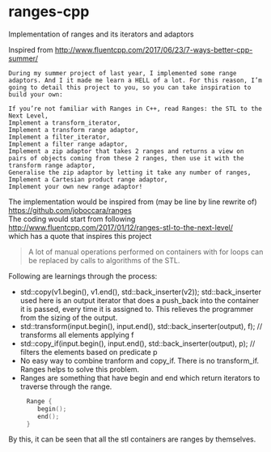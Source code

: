 # ranges-cpp
Implementation of ranges and its iterators and adaptors

Inspired from http://www.fluentcpp.com/2017/06/23/7-ways-better-cpp-summer/

    During my summer project of last year, I implemented some range adaptors. And I it made me learn a HELL of a lot. For this reason, I’m going to detail this project to you, so you can take inspiration to build your own:

    If you’re not familiar with Ranges in C++, read Ranges: the STL to the Next Level,
    Implement a transform_iterator,
    Implement a transform range adaptor,
    Implement a filter_iterator,
    Implement a filter range adaptor,
    Implement a zip adaptor that takes 2 ranges and returns a view on pairs of objects coming from these 2 ranges, then use it with the transform range adaptor,
    Generalise the zip adaptor by letting it take any number of ranges,
    Implement a Cartesian product range adaptor,
    Implement your own new range adaptor!


The implementation would be inspired from (may be line by line rewrite of) https://github.com/joboccara/ranges   
The coding would start from following 
http://www.fluentcpp.com/2017/01/12/ranges-stl-to-the-next-level/   
which has a quote that inspires this project
> A lot of manual operations performed on containers with for loops can be replaced by calls to algorithms of the STL.

Following are learnings through the process:
* std::copy(v1.begin(), v1.end(), std::back_inserter(v2));  std::back_inserter used here is an output iterator that does a push_back into the container it is passed, every time it is assigned to. This relieves the programmer from the sizing of the output.
* std::transform(input.begin(), input.end(), std::back_inserter(output), f); // transforms all elements applying f
* std::copy_if(input.begin(), input.end(), std::back_inserter(output), p); // filters the elements based on predicate p
* No easy way to combine tranform and copy_if. There is no transform_if. Ranges helps to solve this problem.
* Ranges are something that have begin and end which return iterators to traverse through the range.
```c++
     Range {
        begin();
        end();
     }
```
By this, it can be seen that all the stl containers are ranges by themselves.
